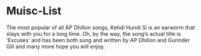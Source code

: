 # Muisc-List
The most popular of all AP Dhillon songs, Kehdi Hundi Si is an earworm that stays with you for a long time. Oh, by the way, the song’s actual title is ‘Excuses’ and has been both sung and written by AP Dhillon and Gurinder Gill and many more hope you will enjoy.

